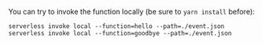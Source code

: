 You can try to invoke the function locally (be sure to `yarn install` before):

```
serverless invoke local --function=hello --path=./event.json
serverless invoke local --function=goodbye --path=./event.json
```
